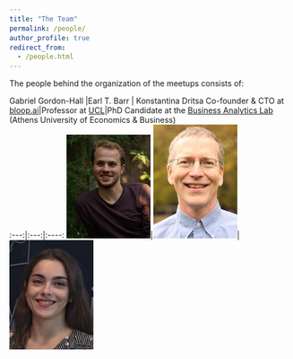 ```yaml
---
title: "The Team"
permalink: /people/
author_profile: true
redirect_from:
  - /people.html
---
```


The people behind the organization of the meetups consists of:


Gabriel Gordon-Hall |Earl T. Barr |  Konstantina Dritsa 
Co-founder & CTO at [bloop.ai](https://bloop.ai/)|Professor at [UCL](https://www.ucl.ac.uk/)|PhD Candidate at the [Business Analytics Lab](https://www.balab.aueb.gr/)<br>(Athens University of Economics & Business)    
:---:|:---:|:----:
![Gabriel Gordon-Hall](/files/gabriel_gordon_hall_150.jpg)|![Earl T. Barr](/files/earl_t_barr_150.jpg)|![Konstantina Dritsa](/files/konstantina_dritsa_150.jpg)
